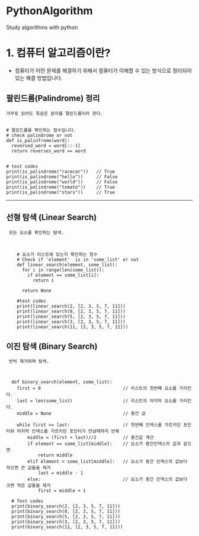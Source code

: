 # PythonAlgorithm
Study algorithms with python

# 1. 컴퓨터 알고리즘이란?

  - 컴퓨터가 어떤 문제를 해결하기 위해서 컴퓨터가 이해할 수 있는 방식으로 정리되어 있는 해결 방법입니다. 
  
  ## 팔린드롬(Palindrome) 정리
  
    거꾸로 읽어도 똑같은 문자를 팔린드롬이라 한다.
   
   
    # 팔린드롬을 확인하는 함수입니다.
    # check palindrome or not
    def is_palinfrome(word):
      reversed_word = word[::-1]
      return reverses_word == word


    # test codes
    print(is_palindrome("racecar"))   // True
    print(is_palindrome("hello"))     // False
    print(is_palindrome("world"))     // False
    print(is_palindrome("tomato"))    // True
    print(is_palindrome("stars"))     // True
  
   
   <hr/>

  ## 선형 탐색 (Linear Search)
  
     모든 요소를 확인하는 탐색.
     
   
     
        # 요소가 리스트에 있는지 확인하는 함수
        # Check if 'element'  is in 'some_list' or not
        def linear_search(element, some_list):
          for i in range(len(some_list)):
            if element == some_list[i]:
              return i

          return None

        #test codes
        print(linear_search(2, [2, 3, 5, 7, 11]))
        print(linear_search(0, [2, 3, 5, 7, 11]))
        print(linear_search(5, [2, 3, 5, 7, 11]))
        print(linear_search(3, [2, 3, 5, 7, 11]))
        print(linear_search(11, [2, 3, 5, 7, 11]))
    
    
    
  ## 이진 탐색 (Binary Search)
  
     반씩 제거하며 탐색.
     
    
     
      def binary_search(element, some_list):
        first = 0                               // 리스트의 첫번째 요소를 가리킨다.
        last = len(some_list)                   // 리스트의 마지막 요소를 가리킨다.
        middle = None                           // 중간 값

        while first <= last:                    // 첫번째 인덱스를 가르키던 포인터와 마지막 인덱스를 가르키던 포인터가 만날때까지 반복
            middle = (first + last)//2          // 중간값 계산
            if element == some_list[middle]:    // 요소가 중간인덱스의 값과 같으면
                return middle                   
            elif element < some_list[middle]:   // 요소가 중간 인덱스의 값보다 작으면 큰 값들을 제거
                last = middle - 1
            else:                               // 요소가 중간 인덱스의 값보다 크면 작은 값들을 제거
                first = middle + 1

      # Test codes
      print(binary_search(2, [2, 3, 5, 7, 11]))
      print(binary_search(0, [2, 3, 5, 7, 11]))
      print(binary_search(5, [2, 3, 5, 7, 11]))
      print(binary_search(3, [2, 3, 5, 7, 11]))
      print(binary_search(11, [2, 3, 5, 7, 11]))
     
    
